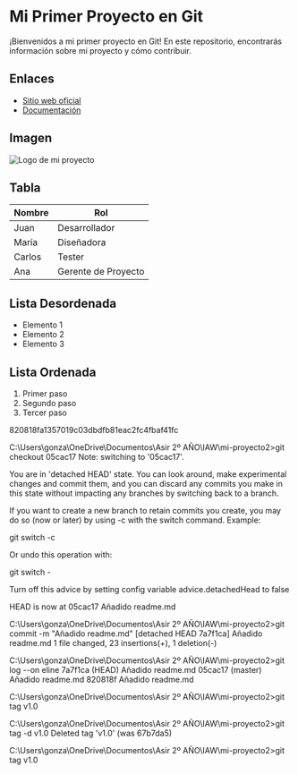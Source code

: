 # Mi Primer Proyecto en Git

¡Bienvenidos a mi primer proyecto en Git! En este repositorio, encontrarás información sobre mi proyecto y cómo contribuir.

## Enlaces
- [Sitio web oficial](https://www.ejemplodeproyecto.com)
- [Documentación](https://www.ejemplodeproyecto.com/docs)

## Imagen
![Logo de mi proyecto](https://www.ejemplodeproyecto.com/logo.png)

## Tabla
| Nombre     | Rol            |
|------------|----------------|
| Juan       | Desarrollador  |
| María      | Diseñadora     |
| Carlos     | Tester         |
| Ana        | Gerente de Proyecto |

## Lista Desordenada
- Elemento 1
- Elemento 2
- Elemento 3

## Lista Ordenada
1. Primer paso
2. Segundo paso
3. Tercer paso


820818fa1357019c03dbdfb81eac2fc4fbaf41fc


C:\Users\gonza\OneDrive\Documentos\Asir 2º AÑO\IAW\mi-proyecto2>git checkout
 05cac17
Note: switching to '05cac17'.

You are in 'detached HEAD' state. You can look around, make experimental
changes and commit them, and you can discard any commits you make in this
state without impacting any branches by switching back to a branch.

If you want to create a new branch to retain commits you create, you may
do so (now or later) by using -c with the switch command. Example:

  git switch -c <new-branch-name>

Or undo this operation with:

  git switch -

Turn off this advice by setting config variable advice.detachedHead to false

HEAD is now at 05cac17 Añadido readme.md

C:\Users\gonza\OneDrive\Documentos\Asir 2º AÑO\IAW\mi-proyecto2>git commit -m "Añadido readme.md"
[detached HEAD 7a7f1ca] Añadido readme.md
 1 file changed, 23 insertions(+), 1 deletion(-)

C:\Users\gonza\OneDrive\Documentos\Asir 2º AÑO\IAW\mi-proyecto2>git log --on
eline
7a7f1ca (HEAD) Añadido readme.md
05cac17 (master) Añadido readme.md
820818f Añadido readme.md

C:\Users\gonza\OneDrive\Documentos\Asir 2º AÑO\IAW\mi-proyecto2>git tag v1.0


C:\Users\gonza\OneDrive\Documentos\Asir 2º AÑO\IAW\mi-proyecto2>git tag -d v1.0
Deleted tag 'v1.0' (was 67b7da5)

C:\Users\gonza\OneDrive\Documentos\Asir 2º AÑO\IAW\mi-proyecto2>git tag v1.0